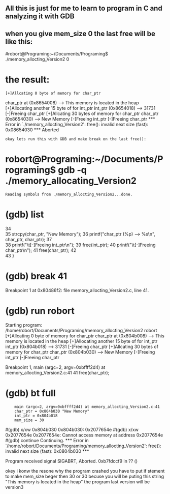 ## All this is just for me to learn to program in C and analyzing it with GDB  
## when you give mem_size 0 the last free will be like this:
#robort@Programing:~/Documents/Programing$ ./memory_allocting_Version2 0
#  the result: 
    [+]Allcating 0 byte of memory for char_ptr
  char_ptr at (0x8654008) --> This memory is located in the heap
    [+]Allocating another 15 byte of for int_ptr
  int_ptr (0x8654018) --> 31731
    [-]Freeing char_ptr
    [+]Allcating 30 bytes of memory for char_ptr
  char_ptr (0x8654030) --> New Memory
    [-]Freeing int_ptr
    [-]Freeing char_ptr
  *** Error in `./memory_allocting_Version2': free(): invalid next size (fast): 0x08654030 ***
    Aborted

    okay lets run this with GDB and make break on the last free():
# robort@Programing:~/Documents/Programing$ gdb -q ./memory_allocating_Version2
    Reading symbols from ./memory_allocting_Version2...done.
 # (gdb) list
  34		
  35		strcpy(char_ptr, "New Memory");
  36		printf("char_ptr (%p) --> %s\n", char_ptr, char_ptr);
  37		
  38		printf("\t[-]Freeing int_ptr\n");
  39		free(int_ptr);
  40		printf("\t[-]Freeing char_ptr\n");
  41		free(char_ptr);
  42		
  43	}
#  (gdb) break 41
   Breakpoint 1 at 0x80486f2: file memory_allocting_Version2.c, line 41.
#  (gdb) run robort
  Starting program: /home/robort/Documents/Programing/memory_allocting_Version2 robort
	[+]Allcating 0 byte of memory for char_ptr
char_ptr at (0x804b008) --> This memory is located in the heap
	[+]Allocating another 15 byte of for int_ptr
int_ptr (0x804b018) --> 31731
	[-]Freeing char_ptr
	[+]Allcating 30 bytes of memory for char_ptr
char_ptr (0x804b030) --> New Memory
	[-]Freeing int_ptr
	[-]Freeing char_ptr

Breakpoint 1, main (argc=2, argv=0xbffff2d4) at memory_allocting_Version2.c:41
41		free(char_ptr);
# (gdb) bt full
        main (argc=2, argv=0xbffff2d4) at memory_allocting_Version2.c:41
        char_ptr = 0x804b030 "New Memory"
        int_ptr = 0x804b018
        mem_size = 30
#(gdb) x/xw 0x804b030
0x804b030:	0x2077654e
#(gdb) x/xw 0x2077654e
0x2077654e:	Cannot access memory at address 0x2077654e
#(gdb) continue
Continuing.
*** Error in `/home/robort/Documents/Programing/memory_allocting_Version2': free(): invalid next size (fast): 0x0804b030 ***

Program received signal SIGABRT, Aborted.
0xb7fdccf9 in ?? ()

okey i konw the resone why the program crashed you have to put if stement to make mem_size beger then 30 or 30 
becuse you will be puting this string "This memory is located in the heap"
the program last version will be version3
